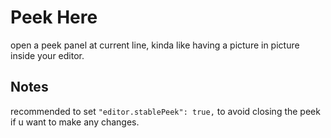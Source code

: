 # Peek Here

open a peek panel at current line, kinda like having a picture in picture inside your editor.

## Notes

recommended to set `"editor.stablePeek": true,` to avoid closing the peek if u want to make any changes.
